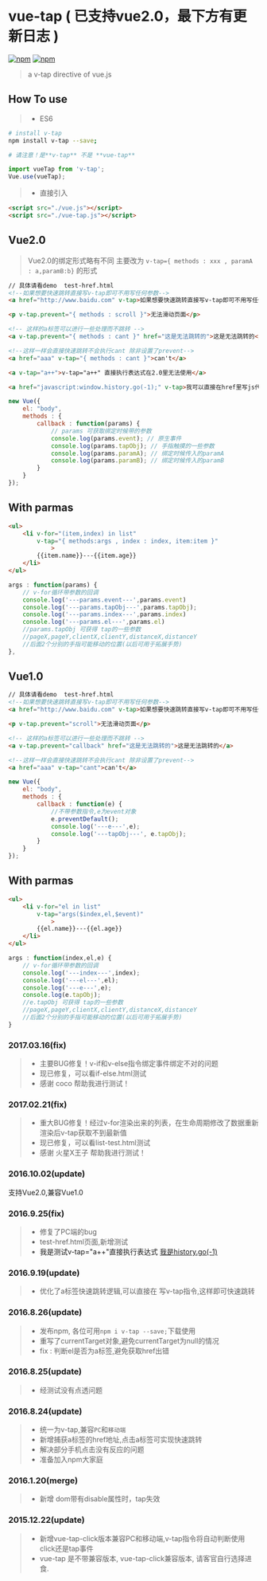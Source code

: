 # vue-tap ( 已支持vue2.0，最下方有更新日志 )

[![npm](https://img.shields.io/npm/v/v-tap.svg)](https://www.npmjs.com/package/v-tap) [![npm](https://img.shields.io/npm/dm/v-tap.svg)](https://www.npmjs.com/package/v-tap)

> a v-tap directive of vue.js

## How To use

> * ES6

``` bash
# install v-tap  
npm install v-tap --save; 

# 请注意！是**v-tap** 不是 **vue-tap**
```

```javascript
import vueTap from 'v-tap';
Vue.use(vueTap);
```

> * 直接引入
```html
<script src="./vue.js"></script>
<script src="./vue-tap.js"></script>
```


## Vue2.0

> Vue2.0的绑定形式略有不同  主要改为 `v-tap={ methods : xxx , paramA : a,paramB:b}` 的形式


```html
// 具体请看demo  test-href.html
<!--如果想要快速跳转直接写v-tap即可不用写任何参数-->
<a href="http://www.baidu.com" v-tap>如果想要快速跳转直接写v-tap即可不用写任何参数</a>

<p v-tap.prevent="{ methods : scroll }">无法滑动页面</p>

<!-- 这样的a标签可以进行一些处理而不跳转 -->
<a v-tap.prevent="{ methods : cant }" href="这是无法跳转的">这是无法跳转的</a>

<!--这样一样会直接快速跳转不会执行cant 除非设置了prevent-->
<a href="aaa" v-tap="{ methods : cant }">can't</a>

<a v-tap="a++">v-tap="a++" 直接执行表达式在2.0里无法使用</a>

<a href="javascript:window.history.go(-1);" v-tap>我可以直接在href里写js代码 如history.go(-1)</a>

```

```javascript
new Vue({
	el: "body",
	methods : {
		callback : function(params) {
			// params 可获取绑定时候带的参数
			console.log(params.event); // 原生事件
			console.log(params.tapObj); // 手指触摸的一些参数
			console.log(params.paramA); // 绑定时候传入的paramA
			console.log(params.paramB); // 绑定时候传入的paramB
		}
	}
});
```

## With parmas

```html
<ul>
	<li v-for="(item,index) in list"
		v-tap="{ methods:args , index : index, item:item }"
			>
		{{item.name}}---{{item.age}}
	</li>
</ul>
```

```javascript
args : function(params) {
	// v-for循环带参数的回调
	console.log('---params.event---',params.event)
	console.log('---params.tapObj---',params.tapObj);
	console.log('---params.index---',params.index)
	console.log('---params.el---',params.el)
	//params.tapObj 可获得 tap的一些参数
	//pageX,pageY,clientX,clientY,distanceX,distanceY
	//后面2个分别的手指可能移动的位置(以后可用于拓展手势)
},
```


## Vue1.0

```html
// 具体请看demo  test-href.html
<!--如果想要快速跳转直接写v-tap即可不用写任何参数-->
<a href="http://www.baidu.com" v-tap>如果想要快速跳转直接写v-tap即可不用写任何参数</a>

<p v-tap.prevent="scroll">无法滑动页面</p>

<!-- 这样的a标签可以进行一些处理而不跳转 -->
<a v-tap.prevent="callback" href="这是无法跳转的">这是无法跳转的</a>

<!--这样一样会直接快速跳转不会执行cant 除非设置了prevent-->
<a href="aaa" v-tap="cant">can't</a>
```

```javascript
new Vue({
	el: "body",
	methods : {
		callback : function(e) {
			//不带参数指令,e为event对象
			e.preventDefault();
			console.log('---e---',e);
			console.log('---tapObj---', e.tapObj);
		}
	}
});
```

## With parmas

```html
<ul>
	<li v-for="el in list"
		v-tap="args($index,el,$event)"
			>
		{{el.name}}---{{el.age}}
	</li>
</ul>
```

```javascript
args : function(index,el,e) {
	// v-for循环带参数的回调
	console.log('---index---',index);
	console.log('---el---',el);
	console.log('---e---',e);
	console.log(e.tapObj);
	//e.tapObj 可获得 tap的一些参数
	//pageX,pageY,clientX,clientY,distanceX,distanceY
	//后面2个分别的手指可能移动的位置(以后可用于拓展手势)
}
```

### 2017.03.16(fix)

> * 主要BUG修复！v-if和v-else指令绑定事件绑定不对的问题
> * 现已修复，可以看if-else.html测试
> * 感谢 coco 帮助我进行测试！

### 2017.02.21(fix)

> * 重大BUG修复！经过v-for渲染出来的列表，在生命周期修改了数据重新渲染后v-tap获取不到最新值
> * 现已修复，可以看list-test.html测试
> * 感谢 火星X王子 帮助我进行测试！

### 2016.10.02(update)

支持Vue2.0,兼容Vue1.0

### 2016.9.25(fix)

> * 修复了PC端的bug
> * test-href.html页面,新增测试
> * <a v-tap="a++">我是测试v-tap="a++"直接执行表达式</a>
    <a href="javascript:widnow.history.go(-1);" v-tap>我是history.go(-1)</a>

### 2016.9.19(update)

> * 优化了a标签快速跳转逻辑,可以直接在 <a href="xxx" v-tap></a> 写v-tap指令,这样即可快速跳转

### 2016.8.26(update)

> * 发布npm, 各位可用`npm i v-tap --save;`下载使用
> * 重写了currentTarget对象,避免currentTarget为null的情况
> * fix : 判断el是否为a标签,避免获取href出错

### 2016.8.25(update)

> * 经测试没有点透问题

### 2016.8.24(update)

> * 统一为v-tap,兼容`PC`和`移动端`
> * 新增捕获a标签的href地址,点击a标签可实现快速跳转
> * 解决部分手机点击没有反应的问题
> * 准备加入npm大家庭


### 2016.1.20(merge)

> * 新增 dom带有disable属性时，tap失效

### 2015.12.22(update)

> * 新增vue-tap-click版本兼容PC和移动端,v-tap指令将自动判断使用click还是tap事件
> * vue-tap 是不带兼容版本, vue-tap-click兼容版本, 请客官自行选择进食.


